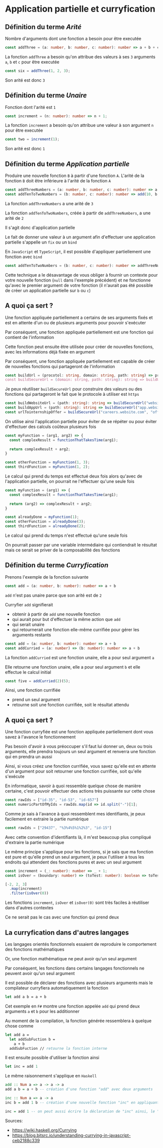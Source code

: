 # Application partielle et curryfication

## Définition du terme *Arité*

Nombre d'arguments dont une fonction a besoin pour être executée

```ts
const addThree = (a: number, b: number, c: number): number => a + b + c
```

La fonction `addThree` a besoin qu'on attribue des valeurs à ses `3` arguments `a`, `b` et `c` pour être executée

```ts
const six = addThree(1, 2, 3);
```

Son arité est donc `3`

## Définition du terme *Unaire*

Fonction dont l'arité est `1`

```ts
const increment = (n: number): number => n + 1;
```

La fonction `increment` a besoin qu'on attribue une valeur à son argument `n` pour être executée

```ts
const two = increment(1);
```

Son arité est donc `1`

## Définition du terme *Application partielle*

Produire une nouvelle fonction `B` à partir d'une fonction `A`. L'arité de la fonction `B` doit être inférieure à l'arité de la fonction `A`

```ts
const addThreeNumbers = (a: number, b: number, c: number): number => a + b + c
const addTenToTwoNumbers = (b: number, c: number): number => add(10, b, c);
```

La fonction `addThreeNumbers` a une arité de `3`

La fonction `addTenToTwoNumbers`, créée à partir de `addThreeNumbers`, a une arité de `2`

Il s'agit donc d'application partielle

Le fait de donner une valeur à un argument afin d'effectuer une application partielle s'appelle un `fix` ou un `bind`

En `JavaScript` et `TypeScript`, il est possible d'appliquer partiellement une fonction avec `bind`

```ts
const addTenToTwoNumbers = (b: number, c: number): number => addThreeNumbers.bind(null, 10);
```

Cette technique a le désavantage de vous obliger à fournir un contexte pour votre nouvelle fonction (`null` dans l'exemple précédent) et ne fonctionne qu'avec le premier argument de votre fonction (il n'aurait pas été possible de créer un application partielle sur `b` ou `c`)

## A quoi ça sert ?

Une fonction appliquée partiellement a certains de ses arguments fixés et est en attente d'un ou de plusieurs arguments pour pouvoir s'exécuter

Par conséquent, une fonction appliquée partiellement est une fonction qui contient de l'information

Cette fonction peut ensuite être utilisée pour créer de nouvelles fonctions, avec les informations déjà fixée en argument

Par conséquent, une fonction appliquée partiellement est capable de créer de nouvelles fonctions qui partageront de l'information

```ts
const buildUrl = (procotol: string, domain: string, path: string) => protocol + "://" + domain + / + path;
const buildSecureUrl = (domain: string, path: string): string => buildUrl("https", domain, path);
```

Je peux réutiliser `buildSecureUrl` pour construire des valeurs ou des fonctions qui partageront le fait que le protocole à utiliser est `https`

```ts
const buildWebsiteUrl = (path: string): string => buildSecureUrl("website.com", path);
const buildAppUrl = (path: string): string => buildSecureUrl("app.website.com", path);
const urlTointernshipOffer = buildSecureUrl("careers.website.com", "offer?id=10");
```

On utilise ainsi l'application partielle pour éviter de se répéter ou pour éviter d'effectuer des calculs coûteux plusieurs fois

```ts
const myFunction = (arg1, arg2) => {
  const complexResult = functionThatTakesTime(arg1);
  
  return complexResult + arg2;
}

const otherFunction = myFunction(1, 3);
const thirdFunction = myFunction(1, 2);
```

Le calcul qui prend du temps est effectué deux fois alors qu'avec de l'application partielle, on pourrait ne l'effectuer qu'une seule fois

```ts
const myFunction = (arg1) => {
  const complexResult = functionThatTakesTime(arg1);
  
  return (arg2) => complexResult + arg2;
}

const alreadyDone = myFunction(1);
const otherFunction = alreadyDone(3);
const thirdFunction = alreadyDone(2);
```

Le calcul qui prend du temps n'est effectué qu'une seule fois

On pourrait passer par une variable intermédiaire qui contiendrait le résultat mais ce serait se priver de la composabilité des fonctions

## Définition du terme *Curryfication*

Prenons l'exemple de la fonction suivante

```ts
const add = (a: number, b: number): number => a + b
```

`add` n'est pas unaire parce que son arité est de `2`

Curryfier `add` signifierait

- obtenir à partir de `add` une nouvelle fonction
- qui aurait pour but d'effectuer la même action que `add`
- qui serait unaire
- qui retournerait une fonction elle-même currifiée pour gérer les arguments restants

```ts
const add = (a: number, b: number): number => a + b
const addCurried = (a: number) => (b: number): number => a + b
```

La fonction `addCurried` est une fonction unaire, elle a pour seul argument `a`

Elle retourne une fonction unaire, elle a pour seul argument `b` et elle effectue le calcul initial

```ts
const five = addCurried(2)(5);
```

Ainsi, une fonction currifiée

- prend un seul argument
- retourne soit une fonction currifiée, soit le résultat attendu

## A quoi ça sert ?

Une fonction curryfiée est une fonction appliquée partiellement dont vous savez à l'avance le fonctionnement

Pas besoin d'avoir à vous préoccuper s'il faut lui donner un, deux ou trois arguments, elle prendra toujours un seul argument et renverra une fonction qui en prendra un aussi

Ainsi, si vous créez une fonction currifiée, vous savez qu'elle est en attente d'un argument pour soit retourner une fonction currifiée, soit qu'elle s'exécute

En informatique, savoir à quoi ressemble quelque chose de manière certaine, c'est pouvoir effectuer des actions très puissante sur cette chose

```ts
const rawIds = ["id-35", "id-53", "id-657"]
const numericPartOfMyIds = rawIds.map(id => id.split("-")[1];
```

Comme je sais à l'avance à quoi ressemblent mes identifiants, je peux facilement en extraire la partie numérique

```ts
const rawIds = ["29437", "%3%4%5%1%2%3", "id-15"]
```

Avec cette convention d'identifiants là, il m'est beaucoup plus compliqué d'extraire la partie numérique

Le même principe s'applique pour les fonctions, si je sais que ma fonction est pure et qu'elle prend un seul argument, je peux l'utiliser à tous les endroits qui attendent des fonctions pures et avec un seul argument

```ts
const increment = (_: number): number => _ + 1;
const isOver = (boundary: number) => (toTest: number): boolean => toTest > boundary;

[-2, 2, 3]
  .map(increment)
  .filter(isOver(0))
```

Les fonctions `increment`, `isOver` et `isOver(0)` sont très faciles à réutiliser dans d'autres contextes

Ce ne serait pas le cas avec une fonction qui prend deux 

## La curryfication dans d'autres langages

Les langages orientés fonctionnels essaient de reproduire le comportement des fonctions mathématiques

Or, une fonction mathématique ne peut avoir qu'un seul argument

Par conséquent, les fonctions dans certains langages fonctionnels ne peuvent avoir qu'un seul argument

Il est possible de déclarer des fonctions avec plusieurs arguments mais le compilateur curryfiera automatiquement la fonction

```fsharp
let add a b = a + b
```

Cet exemple en `F#` montre une fonction appelée `add` qui prend deux arguments `a` et `b` pour les additionner

Au moment de la compilation, la fonction générée ressemblera à quelque chose comme

```fsharp
let add a =
  let addSubFuction b =
    a + b
  addSubFuction // retourne la fonction interne
```

Il est ensuite possible d'utiliser la fonction ainsi

```fsharp
let inc = add 1
```

Le même raisonnement s'applique en `Haskell`

```hs
add :: Num a => a -> a -> a
add a b = a + b -- création d'une fonction "add" avec deux arguments

inc :: Num a => a -> a
inc b = add 1 b -- création d'une nouvelle fonction "inc" en appliquant partiellement "add"

inc = add 1 -- on peut aussi écrire la déclaration de "inc" ainsi, le "b" est implicite
```

Sources: 
- https://wiki.haskell.org/Currying
- https://blog.bitsrc.io/understanding-currying-in-javascript-ceb2188c339

